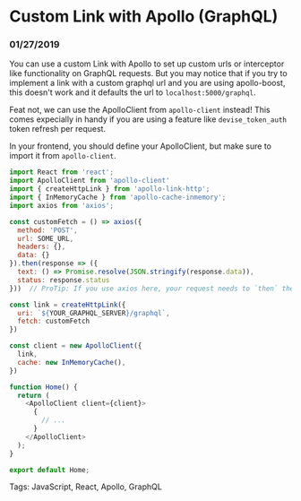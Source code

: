 # Custom Link with Apollo (GraphQL)

### 01/27/2019

You can use a custom Link with Apollo to set up custom urls or interceptor like functionality on GraphQL requests. But you may notice that if you try to implement a link with a custom graphql url and you are using apollo-boost, this doesn't work and it defaults the url to `localhost:5000/graphql`. 

Feat not, we can use the ApolloClient from `apollo-client` instead! This comes expecially in handy if you are using a feature like `devise_token_auth` token refresh per request.

In your frontend, you should define your ApolloClient, but make sure to import it from `apollo-client`.

```javascript
import React from 'react';
import ApolloClient from 'apollo-client'
import { createHttpLink } from 'apollo-link-http';
import { InMemoryCache } from 'apollo-cache-inmemory';
import axios from 'axios';

const customFetch = () => axios({
  method: 'POST',
  url: SOME_URL,
  headers: {},
  data: {}
}).then(response => ({
  text: () => Promise.resolve(JSON.stringify(response.data)),
  status: response.status
}))  // ProTip: If you use axios here, your request needs to `then` the response into `fetch` format

const link = createHttpLink({
  uri: `${YOUR_GRAPHQL_SERVER}/graphql`,
  fetch: customFetch
})

const client = new ApolloClient({
  link,
  cache: new InMemoryCache(),
})

function Home() {
  return (
    <ApolloClient client={client}>
      {
        // ...
      }
    </ApolloClient>
  );
}

export default Home;
```


Tags: JavaScript, React, Apollo, GraphQL
